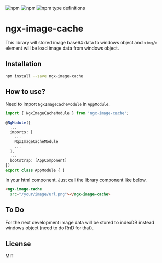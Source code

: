 ![npm](https://img.shields.io/npm/v/ngx-image-cache?style=flat-square&logo=npm)
![npm](https://img.shields.io/npm/dt/ngx-image-cache?color=4caf50&logo=react-native-wheel-picker-expo&style=flat-square)
![npm type definitions](https://img.shields.io/npm/types/ngx-image-cache?style=flat-square)

# ngx-image-cache

This library will stored image base64 data to windows object and `<img/>` element will be load image data from windows object.  

## Installation

```sh
npm install --save ngx-image-cache
```

## How to use?
Need to import `NgxImageCacheModule` in `AppModule`.

```ts
import { NgxImageCacheModule } from 'ngx-image-cache';

@NgModule({
  ...
  imports: [
    ...
    NgxImageCacheModule
    ...
  ],
  ...
  bootstrap: [AppComponent]
})
export class AppModule { }

```

In your html component. Just call the library component like below.
```html
<ngx-image-cache
  src="/your/image/url.png"></ngx-image-cache>
```


## To Do
For the next development image data will be stored to indexDB instead windows object (need to do RnD for that).

## License
MIT
